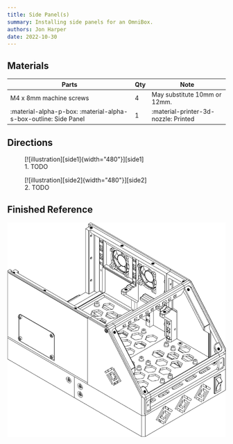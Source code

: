 ```yaml
---
title: Side Panel(s)
summary: Installing side panels for an OmniBox.
authors: Jon Harper
date: 2022-10-30
---
```


## Materials

| Parts                     | Qty | Note                            |
|---------------------------|-----|---------------------------------|
| M4 x 8mm machine screws   | 4   | May substitute 10mm or 12mm.    |
| :material-alpha-p-box: :material-alpha-s-box-outline: Side Panel | 1   | :material-printer-3d-nozzle: Printed |

## Directions
                                                            
<figure markdown>
  [![illustration][side1]{width="480"}][side1]
  <figcaption>1. TODO</figcaption>
</figure>

<figure markdown>
  [![illustration][side2]{width="480"}][side2]
  <figcaption>2. TODO</figcaption>
</figure>


## Finished Reference

![illustration][side_final]

[side1]: ../img/assembly/panels/side/side1.png
[side2]: ../img/assembly/panels/side/side2.png
[side_final]: ../img/assembly/panels/side/side_final.png
[vid_side]: ../video/side.mp4
